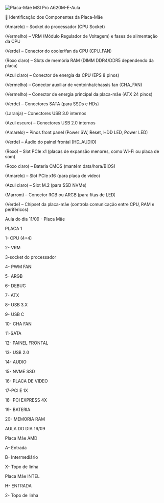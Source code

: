 ![Placa-Mãe MSI Pro A620M-E-Aula](https://github.com/user-attachments/assets/f119330a-6d8e-462f-86ca-3c24d85e08c2)

🔹 Identificação dos Componentes da Placa-Mãe

(Amarelo) – Socket do processador (CPU Socket)

(Vermelho) – VRM (Módulo Regulador de Voltagem) e fases de alimentação da CPU

(Verde) – Conector do cooler/fan da CPU (CPU_FAN)

(Roxo claro) – Slots de memória RAM (DIMM DDR4/DDR5 dependendo da placa)

(Azul claro) – Conector de energia da CPU (EPS 8 pinos)

(Vermelho) – Conector auxiliar de ventoinha/chassis fan (CHA_FAN)

(Vermelho) – Conector de energia principal da placa-mãe (ATX 24 pinos)

(Verde) – Conectores SATA (para SSDs e HDs)

(Laranja) – Conectores USB 3.0 internos

(Azul escuro) – Conectores USB 2.0 internos

(Amarelo) – Pinos front panel (Power SW, Reset, HDD LED, Power LED)

(Verde) – Áudio do painel frontal (HD_AUDIO)

(Roxo) – Slot PCIe x1 (placas de expansão menores, como Wi-Fi ou placa de som)

(Roxo claro) – Bateria CMOS (mantém data/hora/BIOS)

(Amarelo) – Slot PCIe x16 (para placa de vídeo)

(Azul claro) – Slot M.2 (para SSD NVMe)

(Marrom) – Conector RGB ou ARGB (para fitas de LED)

(Verde) – Chipset da placa-mãe (controla comunicação entre CPU, RAM e periféricos)

Aula do dia 11/09 - Placa Mãe


PLACA 1


1- CPU (4+4)

2- VRM

3-socket do processador

4- PWM FAN

5- ARGB

6- DEBUG

7- ATX

8- USB 3.X

9- USB C

10- CHA FAN

11-SATA

12- PAINEL FRONTAL

13- USB 2.0

14- AUDIO

15- NVME SSD

16- PLACA DE VIDEO

17-PCI E 1X

18- PCI EXPRESS 4X

19- BATERIA

20- MEMORIA RAM

AULA DO DIA 16/09

Placa Mãe AMD

A- Entrada

B- Intermediário

X- Topo de linha

Placa Mãe INTEL


H- ENTRADA

2- Topo de linha 

